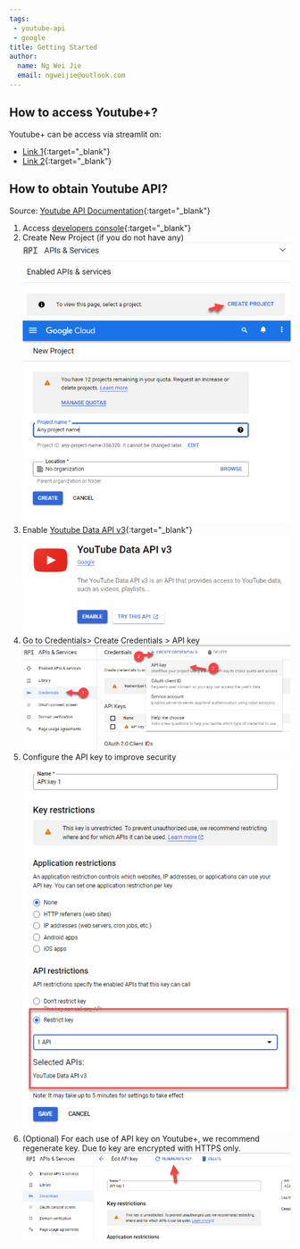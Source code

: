 ```yaml
---
tags: 
 - youtube-api
 - google
title: Getting Started
author:
  name: Ng Wei Jie
  email: ngweijie@outlook.com
---
```


## How to access Youtube+?
Youtube+ can be access via streamlit on: 
- [Link 1](https://share.streamlit.io/ytexplorer/youtubeplus){:target="_blank"}
- [Link 2](https://share.streamlit.io/anderson2805/youtubeplus){:target="_blank"}

## How to obtain Youtube API?
Source: [Youtube API Documentation](https://developers.google.com/youtube/v3/docs/?apix=true){:target="_blank"}

1. Access [developers console](https://console.developers.google.com/){:target="_blank"}
2. Create New Project (if you do not have any)
![image](../assets/img/yt_api_create_project.png)
![image](../assets/img/yt_api_create_project2.png)
3. Enable [Youtube Data API v3](https://console.cloud.google.com/apis/library/youtube.googleapis.com){:target="_blank"}
![image](../assets/img/yt_api_enable_yt_api.png)
4. Go to Credentials> Create Credentials > API key
![image](../assets/img/yt_api_create_api.png)
5. Configure the API key to improve security
![image](../assets/img/yt_api_config_api.png)
6. (Optional) For each use of API key on Youtube+, we recommend regenerate key. Due to key are encrypted with HTTPS only.
![image](../assets/img/yt_api_regen_api.png)